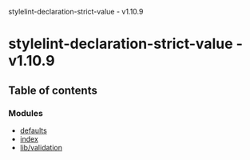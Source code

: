 stylelint-declaration-strict-value - v1.10.9

# stylelint-declaration-strict-value - v1.10.9

## Table of contents

### Modules

- [defaults](modules/defaults.md)
- [index](modules/index.md)
- [lib/validation](modules/lib_validation.md)
